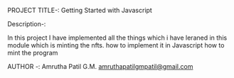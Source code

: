 PROJECT TITLE-: Getting Started with Javascript

Description-:

In this project I have implemented all the things which i have leraned in this module which is minting the nfts.
how to implement it in Javascript how to mint the program 

AUTHOR -: Amrutha Patil G.M. 
amruthapatilgmpatil@gmail.com
